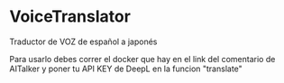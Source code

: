 # VoiceTranslator
Traductor de VOZ de español a japonés

Para usarlo debes correr el docker que hay en el link del comentario de AITalker y poner tu API KEY de DeepL en la funcion "translate"

